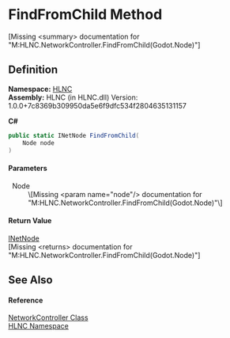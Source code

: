 # FindFromChild Method


\[Missing &lt;summary&gt; documentation for "M:HLNC.NetworkController.FindFromChild(Godot.Node)"\]



## Definition
**Namespace:** <a href="N_HLNC">HLNC</a>  
**Assembly:** HLNC (in HLNC.dll) Version: 1.0.0+7c8369b309950da5e6f9dfc534f2804635131157

**C#**
``` C#
public static INetNode FindFromChild(
	Node node
)
```



#### Parameters
<dl><dt>  Node</dt><dd>\[Missing &lt;param name="node"/&gt; documentation for "M:HLNC.NetworkController.FindFromChild(Godot.Node)"\]</dd></dl>

#### Return Value
<a href="T_HLNC_INetNode">INetNode</a>  
\[Missing &lt;returns&gt; documentation for "M:HLNC.NetworkController.FindFromChild(Godot.Node)"\]

## See Also


#### Reference
<a href="T_HLNC_NetworkController">NetworkController Class</a>  
<a href="N_HLNC">HLNC Namespace</a>  
